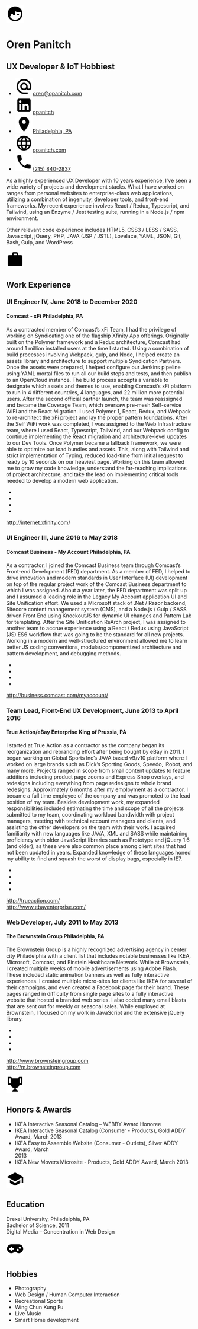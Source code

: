 <!-- The (first) h1 will be used as the <title> of the HTML page -->
<div id="header">

  <img src="./images/icons/face-profile.svg" alt="Oren Panitch" />

  <div>
  
  <h1>Oren Panitch</h1>

  <h2>UX Developer & IoT Hobbiest</h2>

  </div>

  <!-- The unordered list immediately after the h1 will be formatted on a single
  line. It is intended to be used for contact details -->

  <ul>
    <li><a href="mailto:oren@opanitch.com"><span class="icon"><img src="./images/icons/at.svg" /></span><span>oren@opanitch.com</a></span></li>
    <li><a href="mailto:oren@opanitch.com"><span class="icon"><img src="./images/icons/linkedin.svg" /></span><span>opanitch</span></a></li>
    <li><a href="https://www.google.com/maps/place/Philadelphia,+PA/@40.0024137,-75.2581124,11z"><span class="icon"><img src="./images/icons/map-marker.svg" /></span><span>Philadelphia, PA</span></a></li>
    <li><a href="http://opanitch.com"><span class="icon"><img src="./images/icons/web.svg" /></span><span>opanitch.com</span></a></li>
    <li><a href="tel:12158402837"><span class="icon"><img src="./images/icons/phone.svg" /></span><span>(215) 840-2837</span></a></li>
  </ul>

</div>

<!-- The paragraph after the h1 and ul and before the first h2 is optional. It
is intended to be used for a short summary. -->

<div id="intro" class="">

  <p>As a highly experienced UX Developer with 10 years experience, I've seen a wide variety of projects and development stacks. What I have worked on ranges from personal websites to enterprise-class web applications, utilizing a combination of ingenuity, developer tools, and front-end frameworks. My recent experience involves React / Redux, Typescript, and Tailwind, using an Enzyme / Jest testing suite, running in a Node.js / npm environment.</p>

  <p>Other relevant code experience includes HTML5, CSS3 / LESS / SASS, Javascript, jQuery, PHP, JAVA (JSP / JSTL), Lovelace, YAML, JSON, Git, Bash, Gulp, and WordPress</p>

</div>
<div class="container">
<div class="column w-3-5">
<div id="work-experience" class="">

<div class="section-header"><span class="icon"><img src="./images/icons/briefcase.svg" /></span><h2>Work Experience</h2></div>

  <!-- You have to wrap the "left" and "right" half of these headings in spans by
  hand -->

  <h3><span>UI Engineer IV</span>, <span>June 2018 to December 2020</span></h3>

  <h4><span>Comcast - xFi</span> <span>Philadelphia, PA</span></h4></h4>

  <p>As a contracted member of Comcast’s xFi Team, I had the privilege of working on Syndicating one of the flagship Xfinity App offerings. Originally built on the Polymer framework and a Redux architecture, Comcast had around 1 million installed users at the time I started. Using a combination of build processes involving Webpack, gulp, and Node, I helped create an assets library and architecture to support multiple Syndication Partners. Once the assets were prepared, I helped configure our Jenkins pipeline using YAML mortal files to run all our build steps and tests, and then publish to an OpenCloud instance. The build process accepts a variable to designate which assets and themes to use, enabling Comcast’s xFi platform to run in 4 different countries, 4 languages, and 22 million more potential users. After the second official partner launch, the team was reassigned and became the Coverage Team, which oversaw pre-mesh Self-service WiFi and the React Migration. I used Polymer 1, React, Redux, and Webpack to re-architect the xFi project and lay the proper pattern foundations. After the Self WiFi work was completed, I was assigned to the Web Infrastructure team, where I used React, Typescript, Tailwind, and our Webpack config to continue implementing the React migration and architecture-level updates to our Dev Tools. Once Polymer became a fallback framework, we were able to optimize our load bundles and assets. This, along with Tailwind and strict implementation of Typing, reduced load-time from initial request to ready by 10 seconds on our heaviest page. Working on this team allowed me to grow my code knowledge, understand the far-reaching implications of project architecture, and take the lead on implementing critical tools needed to develop a modern web application.</p>
  <ul>
  <li></li>
  <li></li>
  <li></li>
  <li></li>
  </ul>
  <p><a href="http://internet.xfinity.com/">http://internet.xfinity.com/</a></p>

  <h3><span>UI Engineer III</span>, <span>June 2016 to May 2018</span></h3>

  <h4><span>Comcast Business - My Account</span> <span>Philadelphia, PA</span></h4>

  <p>As a contractor, I joined the Comcast Business team through Comcast’s Front-end Development (FED) department. As a member of FED, I helped to drive innovation and modern standards in User Interface (UI) development on top of the regular project work of the Comcast Business department to which I was assigned. About a year later, the FED department was split up and I assumed a leading role in the Legacy My Account application UI and Site Unification effort. We used a Microsoft stack of .Net / Razor backend, Sitecore content management system (CMS), and a Node.js / Gulp / SASS driven Front End using KnockoutJS for dynamic UI changes and Pattern Lab for templating. After the Site Unification ReArch project, I was assigned to another team to accrue experience using a React / Redux using JavaScript (JS) ES6 workflow that was going to be the standard for all new projects. Working in a modern and well-structured environment allowed me to learn better JS coding conventions, modular/componentized architecture and pattern development, and debugging methods.</p>
  <ul>
  <li></li>
  <li></li>
  <li></li>
  <li></li>
  </ul>
  <p><a href="http://business.comcast.com/myaccount/">http://business.comcast.com/myaccount/</a></p>

  <h3><span>Team Lead, Front-End UX Development</span>, <span>June 2013 to April 2016</span></h3>

  <h4><span>True Action/eBay Enterprise</span> <span>King of Prussia, PA</span></h4>

  <p>I started at True Action as a contractor as the company began its reorganization and rebranding effort after being bought by eBay in 2011. I began working on Global Sports Inc’s JAVA based v9/v10 platform where I worked on large brands such as Dick’s Sporting Goods, Speedo, iRobot, and many more. Projects ranged in scope from small content updates to feature additions including product page zooms and Express Shop overlays, and redesigns including everything from page redesigns to whole brand redesigns. Approximately 6 months after my employment as a contractor, I became a full time employee of the company and was promoted to the lead position of my team. Besides development work, my expanded responsibilities included estimating the time and scope of all the projects submitted to my team, coordinating workload bandwidth with project managers, meeting with technical account managers and clients, and assisting the other developers on the team with their work. I acquired familiarity with new languages like JAVA, XML and SASS while maintaining proficiency with older JavaScript libraries such as Prototype and jQuery 1.6 (and older), as these were also common place among client sites that had not been updated in years. Expanded knowledge of these languages honed my ability to find and squash the worst of display bugs, especially in IE7.</p>
  <ul>
  <li></li>
  <li></li>
  <li></li>
  <li></li>
  </ul>
  <p><a href="http://trueaction.com/">http://trueaction.com/</a><br />
  <a href="http://www.ebayenterprise.com/">http://www.ebayenterprise.com/</a></p>

  <h3><span>Web Developer</span>, <span>July 2011 to May 2013</span></h3>

  <h4><span>The Brownstein Group</span> <span>Philadelphia, PA</span></h4>

  <p>The Brownstein Group is a highly recognized advertising agency in center city Philadelphia with a client list that includes notable businesses like IKEA, Microsoft, Comcast, and Einstein Healthcare Network. While at Brownstein, I created multiple weeks of mobile advertisements using Adobe Flash. These included static animation banners as well as fully interactive experiences. I created multiple micro-sites for clients like IKEA for several of their campaigns, and even created a Facebook page for their brand. These pages ranged in difficulty from single page sites to a fully interactive website that hosted a branded web series. I also coded many email blasts that are sent out for weekly or seasonal sales. While employed at Brownstein, I focused on my work in JavaScript and the extensive jQuery library.</p>
  <ul>
  <li></li>
  <li></li>
  <li></li>
  <li></li>
  </ul>
  <p><a href="http://trueaction.com/">http://www.brownsteingroup.com</a><br />
  <a href="http://trueaction.com/">http://m.brownsteingroup.com</a></p>

</div>
</div>
<div class="column w-2-5">
<div id="honors" class="">

<div class="section-header"><span class="icon"><img src="./images/icons/trophy.svg" /></span><h2>Honors & Awards</h2></div>

  <ul>
    <li>IKEA Interactive Seasonal Catalog – WEBBY Award Honoree</li>
    <li>IKEA Interactive Seasonal Catalog (Consumer - Products), Gold ADDY Award, March 2013</li>
    <li>IKEA Easy to Assemble Website (Consumer - Outlets), Silver ADDY Award, March </li>2013
    <li>IKEA New Movers Microsite - Products, Gold ADDY Award, March 2013</li>
  </ul>

</div>
<div id="education" class="">

<div class="section-header"><span class="icon"><img src="./images/icons/school.svg" /></span><h2>Education</h2></div>

  <p>Drexel University, Philadelphia, PA<br />
  Bachelor of Science, 2011<br />
  Digital Media – Concentration in Web Design</p>

</div>
<div id="hobbies" class="">

<div class="section-header"><span class="icon"><img src="./images/icons/gamepad-variant.svg" /></span><h2>Hobbies</h2></div>

  <ul>
    <li>Photography</li>
    <li>Web Design / Human Computer Interaction</li>
    <li>Recreational Sports</li>
    <li>Wing Chun Kung Fu</li>
    <li>Live Music</li>
    <li>Smart Home development</li>
  </ul>

</div>
</div>
</div>
